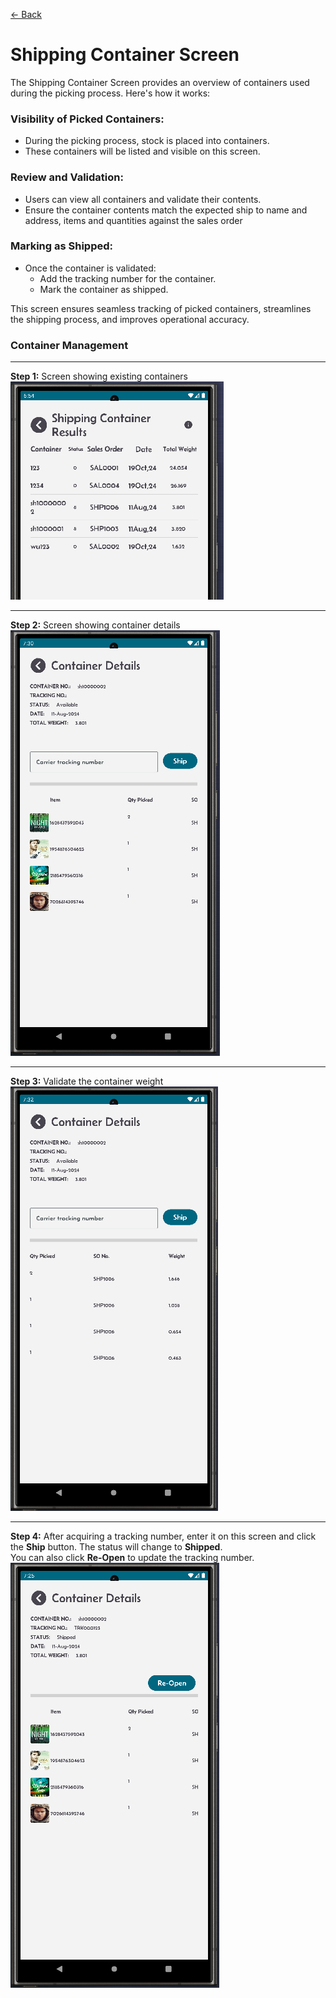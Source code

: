 [← Back](README.md)

# Shipping Container Screen  

The Shipping Container Screen provides an overview of containers used during the picking process. Here's how it works:

### Visibility of Picked Containers:  
- During the picking process, stock is placed into containers.
- These containers will be listed and visible on this screen.

### Review and Validation:  
- Users can view all containers and validate their contents.
- Ensure the container contents match the expected ship to name and address, items and quantities against the sales order

### Marking as Shipped:  
- Once the container is validated:
  - Add the tracking number for the container.
  - Mark the container as shipped.

This screen ensures seamless tracking of picked containers, streamlines the shipping process, and improves operational accuracy.

### Container Management

---

**Step 1:** Screen showing existing containers  
![Step 1](asset/shipContainer1.png)

---

**Step 2:** Screen showing container details  
![Step 2](asset/shipContainer2.png)

---

**Step 3:** Validate the container weight  
![Step 3](asset/shipContainer3.png)

---

**Step 4:** After acquiring a tracking number, enter it on this screen and click the **Ship** button. The status will change to **Shipped**.  
You can also click **Re-Open** to update the tracking number.  
![Step 4](asset/shipContainer4.png)
